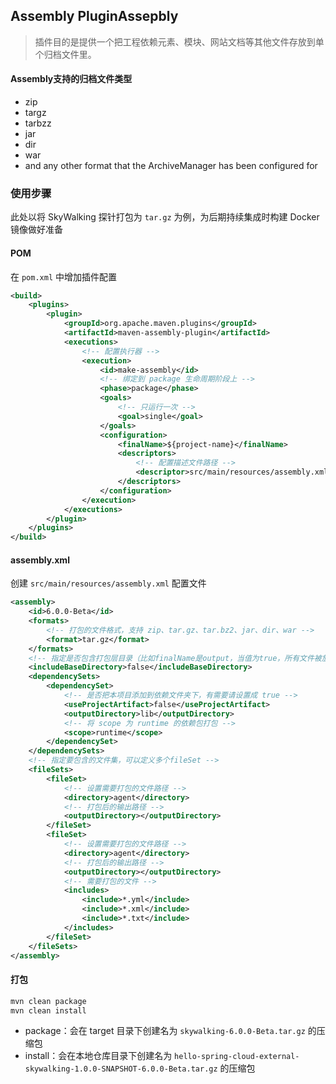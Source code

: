 ## Assembly PluginAssepbly
> 插件目的是提供一个把工程依赖元素、模块、网站文档等其他文件存放到单个归档文件里。

#### Assembly支持的归档文件类型
* zip 
* targz 
* tarbzz 
* jar 
* dir 
* war
* and any other format that the ArchiveManager has been configured for

### 使用步骤
此处以将 SkyWalking 探针打包为 `tar.gz` 为例，为后期持续集成时构建 Docker 镜像做好准备

#### POM
在 `pom.xml` 中增加插件配置
```xml
<build>
    <plugins>
        <plugin>
            <groupId>org.apache.maven.plugins</groupId>
            <artifactId>maven-assembly-plugin</artifactId>
            <executions>
                <!-- 配置执行器 -->
                <execution>
                    <id>make-assembly</id>
                    <!-- 绑定到 package 生命周期阶段上 -->
                    <phase>package</phase>
                    <goals>
                        <!-- 只运行一次 -->
                        <goal>single</goal>
                    </goals>
                    <configuration>
                        <finalName>${project-name}</finalName>
                        <descriptors>
                            <!-- 配置描述文件路径 -->
                            <descriptor>src/main/resources/assembly.xml</descriptor>
                        </descriptors>
                    </configuration>
                </execution>
            </executions>
        </plugin>
    </plugins>
</build>
```

#### assembly.xml
创建 `src/main/resources/assembly.xml` 配置文件
```xml
<assembly>
    <id>6.0.0-Beta</id>
    <formats>
        <!-- 打包的文件格式，支持 zip、tar.gz、tar.bz2、jar、dir、war -->
        <format>tar.gz</format>
    </formats>
    <!-- 指定是否包含打包层目录（比如finalName是output，当值为true，所有文件被放在output目录下，否则直接放在包的根目录下） -->
    <includeBaseDirectory>false</includeBaseDirectory>
    <dependencySets>
        <dependencySet>
            <!-- 是否把本项目添加到依赖文件夹下，有需要请设置成 true -->
            <useProjectArtifact>false</useProjectArtifact>
            <outputDirectory>lib</outputDirectory>
            <!-- 将 scope 为 runtime 的依赖包打包 -->
            <scope>runtime</scope>
        </dependencySet>
    </dependencySets>
    <!-- 指定要包含的文件集，可以定义多个fileSet -->
    <fileSets>
        <fileSet>
            <!-- 设置需要打包的文件路径 -->
            <directory>agent</directory>
            <!-- 打包后的输出路径 -->
            <outputDirectory></outputDirectory>
        </fileSet>
        <fileSet>
            <!-- 设置需要打包的文件路径 -->
            <directory>agent</directory>
            <!-- 打包后的输出路径 -->
            <outputDirectory></outputDirectory>
            <!-- 需要打包的文件 -->
            <includes>
                <include>*.yml</include>
                <include>*.xml</include>
                <include>*.txt</include>
            </includes>
        </fileSet>
    </fileSets>
</assembly>
```

#### 打包
```bash
mvn clean package
mvn clean install
```
- package：会在 target 目录下创建名为 `skywalking-6.0.0-Beta.tar.gz` 的压缩包
- install：会在本地仓库目录下创建名为 `hello-spring-cloud-external-skywalking-1.0.0-SNAPSHOT-6.0.0-Beta.tar.gz` 的压缩包